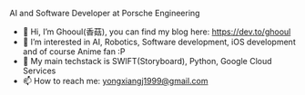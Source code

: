 AI and Software Developer at Porsche Engineering
- 👋 Hi, I’m Ghooul(香菇), you can find my blog here: https://dev.to/ghooul
- 👀 I’m interested in AI, Robotics, Software development, iOS development and of course Anime fan :P
- 🌱 My main techstack is SWIFT(Storyboard), Python, Google Cloud Services
- 📫 How to reach me: yongxiangj1999@gmail.com
<!---
OrijinTech/OrijinTech is a ✨ special ✨ repository because its `README.md` (this file) appears on your GitHub profile.
You can click the Preview link to take a look at your changes.
--->

